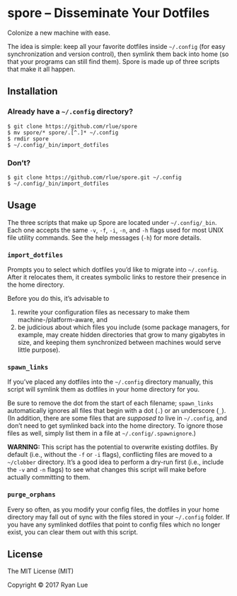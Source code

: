 spore – Disseminate Your Dotfiles
=================================

Colonize a new machine with ease.

The idea is simple: keep all your favorite dotfiles inside `~/.config` (for easy synchronization and version control), then symlink them back into home (so that your programs can still find them). Spore is made up of three scripts that make it all happen.

Installation
------------

### Already have a `~/.config` directory?

```
$ git clone https://github.com/rlue/spore
$ mv spore/* spore/.[^.]* ~/.config
$ rmdir spore
$ ~/.config/_bin/import_dotfiles
```

### Don’t?

```
$ git clone https://github.com/rlue/spore.git ~/.config
$ ~/.config/_bin/import_dotfiles
```

Usage
-----

The three scripts that make up Spore are located under `~/.config/_bin`. Each one accepts the same `-v`, `-f`, `-i`, `-n`, and `-h` flags used for most UNIX file utility commands. See the help messages (`-h`) for more details.

### `import_dotfiles`

Prompts you to select which dotfiles you’d like to migrate into `~/.config`. After it relocates them, it creates symbolic links to restore their presence in the home directory.

Before you do this, it’s advisable to

1. rewrite your configuration files as necessary to make them machine-/platform-aware, and
2. be judicious about which files you include (some package managers, for example, may create hidden directories that grow to many gigabytes in size, and keeping them synchronized between machines would serve little purpose).

### `spawn_links`

If you’ve placed any dotfiles into the `~/.config` directory manually, this script will symlink them as dotfiles in your home directory for you.

Be sure to remove the dot from the start of each filename; `spawn_links` automatically ignores all files that begin with a dot (`.`) or an underscore (`_`). (In addition, there are some files that are _supposed to_ live in `~/.config`, and don’t need to get symlinked back into the home directory. To ignore those files as well, simply list them in a file at `~/.config/.spawnignore`.)

**WARNING:** This script has the potential to overwrite existing dotfiles. By default (i.e., without the `-f` or `-i` flags), conflicting files are moved to a `~/clobber` directory. It’s a good idea to perform a dry-run first (i.e., include the `-v` and `-n` flags) to see what changes this script will make before actually committing to them.

### `purge_orphans`

Every so often, as you modify your config files, the dotfiles in your home directory may fall out of sync with the files stored in your `~/.config` folder. If you have any symlinked dotfiles that point to config files which no longer exist, you can clear them out with this script.

License
-------

The MIT License (MIT)

Copyright © 2017 Ryan Lue
